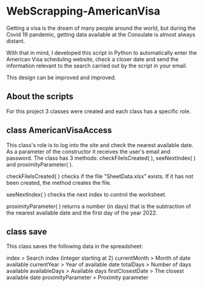 # WebScrapping-AmericanVisa
Getting a visa is the dream of many people around the world, but during the Covid 19 pandemic, getting data available at the Consulate is almost always distant.

With that in mind, I developed this script in Python to automatically enter the American Visa scheduling website, check a closer date and send the information relevant to the search carried out by the script in your email.

This design can be improved and improved.

## About the scripts
For this project 3 classes were created and each class has a specific role.

## class AmericanVisaAccess
This class's role is to log into the site and check the nearest available date. As a parameter of the constructor it receives the user's email and password. The class has 3 methods: checkFileIsCreated( ), seeNextIndex( ) and proximityParameter( ).

checkFileIsCreated( ) checks if the file "SheetData.xlsx" exists. If it has not been created, the method creates the file.

seeNextIndex( ) checks the next index to control the worksheet.

proximityParameter( ) returns a number (in days) that is the subtraction of the nearest available date and the first day of the year 2022.

## class save
This class saves the following data in the spreadsheet:

index > Search index (integer starting at 2)
currentMonth > Month of date available
currentYear > Year of available date
totalDays > Number of days available
availableDays > Available days
firstClosestDate > The closest available date
proximityParameter > Proximity parameter

